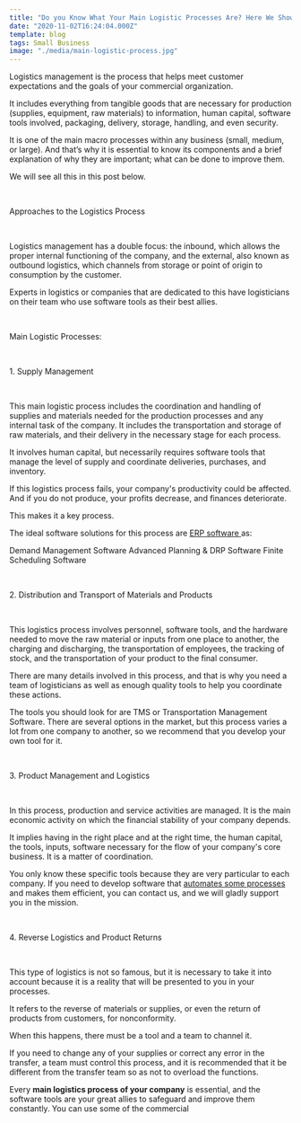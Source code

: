 ```yaml
---
title: "Do you Know What Your Main Logistic Processes Are? Here We Show You Some and Explain How Software can Improve Them"
date: "2020-11-02T16:24:04.000Z"
template: blog
tags: Small Business
image: "./media/main-logistic-process.jpg"
---
```


Logistics management is the process that helps meet customer expectations and the goals of your commercial organization. 

It includes everything from tangible goods that are necessary for production (supplies, equipment, raw materials) to information, human capital, software tools involved, packaging, delivery, storage, handling, and even security. 

It is one of the main macro processes within any business (small, medium, or large). And that’s why it is essential to know its components and a brief explanation of why they are important; what can be done to improve them. 

We will see all this in this post below. 

<Br>

<title-2>Approaches to the Logistics Process</title-2>

<Br>

Logistics management has a double focus: the inbound, which allows the proper internal functioning of the company, and the external, also known as outbound logistics, which channels from storage or point of origin to consumption by the customer. 

Experts in logistics or companies that are dedicated to this have logisticians on their team who use software tools as their best allies.

<Br>

<title-2>Main Logistic Processes:</title-2>

<Br>

<title-3>1. Supply Management</title-3>

<Br>

This main logistic process includes the coordination and handling of supplies and materials needed for the production processes and any internal task of the company. It includes the transportation and storage of raw materials, and their delivery in the necessary stage for each process.

It involves human capital, but necessarily requires software tools that manage the level of supply and coordinate deliveries, purchases, and inventory. 

If this logistics process fails, your company's productivity could be affected. And if you do not produce, your profits decrease, and finances deteriorate. 

This makes it a key process. 

The ideal software solutions for this process are <a target="_blank" href="https://cobuildlab.com/blog/enterprise-open-source-software-erp-platforms/">  ERP software </a> as:

Demand Management Software
Advanced Planning & DRP Software
Finite Scheduling Software

<Br>

<title-3>2. Distribution and Transport of Materials and Products</title-3>

<Br>

This logistics process involves personnel, software tools, and the hardware needed to move the raw material or inputs from one place to another, the charging and discharging, the transportation of employees, the tracking of stock, and the transportation of your product to the final consumer. 

There are many details involved in this process, and that is why you need a team of logisticians as well as enough quality tools to help you coordinate these actions. 

The tools you should look for are TMS or Transportation Management Software. There are several options in the market, but this process varies a lot from one company to another, so we recommend that you develop your own tool for it. 

<Br>

<title-3>3. Product Management and Logistics</title-3>

<Br>

In this process, production and service activities are managed. It is the main economic activity on which the financial stability of your company depends. 

It implies having in the right place and at the right time, the human capital, the tools, inputs, software necessary for the flow of your company's core business. It is a matter of coordination. 

You only know these specific tools because they are very particular to each company. If you need to develop software that <a target="_blank" href="https://cobuildlab.com/blog/Process-Automation-and-Software-Solutions-for-Small-Businesses/">   automates some processes </a> and makes them efficient, you can contact us, and we will gladly support you in the mission. 

<Br>

<title-3>4. Reverse Logistics and Product Returns</title-3>

<Br>

This type of logistics is not so famous, but it is necessary to take it into account because it is a reality that will be presented to you in your processes. 

It refers to the reverse of materials or supplies, or even the return of products from customers, for nonconformity. 

When this happens, there must be a tool and a team to channel it. 

If you need to change any of your supplies or correct any error in the transfer, a team must control this process, and it is recommended that it be different from the transfer team so as not to overload the functions. 

Every **main logistics process of your company** is essential, and the software tools are your great allies to safeguard and improve them constantly. You can use some of the commercial 

<Br>

<youtube-video id="Hf_ML38dSDM"></youtube-video>

<Br>
